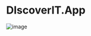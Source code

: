 # DIscoverIT.App

![image](https://github.com/user-attachments/assets/b558c2ec-95b1-40b2-bd50-e8f6c08ea53b)
